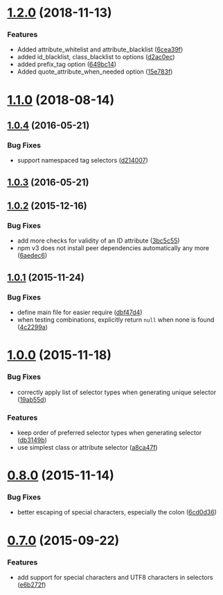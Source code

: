 <a name="1.2.0"></a>
# [1.2.0](https://github.com/fczbkk/css-selector-generator/compare/v1.1.0...v1.2.0) (2018-11-13)


### Features

* Added attribute_whitelist and attribute_blacklist ([6cea39f](https://github.com/fczbkk/css-selector-generator/commit/6cea39f))
* added id_blacklist, class_blacklist to options ([d2ac0ec](https://github.com/fczbkk/css-selector-generator/commit/d2ac0ec))
* added prefix_tag option ([649bc14](https://github.com/fczbkk/css-selector-generator/commit/649bc14))
* Added quote_attribute_when_needed option ([15e783f](https://github.com/fczbkk/css-selector-generator/commit/15e783f))



<a name="1.1.0"></a>
# [1.1.0](https://github.com/fczbkk/css-selector-generator/compare/v1.0.4...v1.1.0) (2018-08-14)



<a name="1.0.4"></a>
## [1.0.4](https://github.com/fczbkk/css-selector-generator/compare/v1.0.3...v1.0.4) (2016-05-21)


### Bug Fixes

* support namespaced tag selectors ([d214007](https://github.com/fczbkk/css-selector-generator/commit/d214007))



<a name="1.0.3"></a>
## [1.0.3](https://github.com/fczbkk/css-selector-generator/compare/v1.0.2...v1.0.3) (2016-05-21)



<a name="1.0.2"></a>
## [1.0.2](https://github.com/fczbkk/css-selector-generator/compare/v1.0.1...v1.0.2) (2015-12-16)


### Bug Fixes

* add more checks for validity of an ID attribute ([3bc5c55](https://github.com/fczbkk/css-selector-generator/commit/3bc5c55))
* npm v3 does not install peer dependencies automatically any more ([6aedec6](https://github.com/fczbkk/css-selector-generator/commit/6aedec6))



<a name="1.0.1"></a>
## [1.0.1](https://github.com/fczbkk/css-selector-generator/compare/v1.0.0...v1.0.1) (2015-11-24)


### Bug Fixes

* define main file for easier require ([dbf47d4](https://github.com/fczbkk/css-selector-generator/commit/dbf47d4))
* when testing combinations, explicitly return `null` when none is found ([4c2299a](https://github.com/fczbkk/css-selector-generator/commit/4c2299a))



<a name="1.0.0"></a>
# [1.0.0](https://github.com/fczbkk/css-selector-generator/compare/v0.8.0...v1.0.0) (2015-11-18)


### Bug Fixes

* correctly apply list of selector types when generating unique selector ([19ab55d](https://github.com/fczbkk/css-selector-generator/commit/19ab55d))

### Features

* keep order of preferred selector types when generating selector ([db3149b](https://github.com/fczbkk/css-selector-generator/commit/db3149b))
* use simplest class or attribute selector ([a8ca47f](https://github.com/fczbkk/css-selector-generator/commit/a8ca47f))



<a name="0.8.0"></a>
# [0.8.0](https://github.com/fczbkk/css-selector-generator/compare/v0.7.0...v0.8.0) (2015-11-14)


### Bug Fixes

* better escaping of special characters, especially the colon ([6cd0d36](https://github.com/fczbkk/css-selector-generator/commit/6cd0d36))



<a name="0.7.0"></a>
# [0.7.0](https://github.com/fczbkk/css-selector-generator/compare/v0.6.0...v0.7.0) (2015-09-22)


### Features

* add support for special characters and UTF8 characters in selectors ([e6b272f](https://github.com/fczbkk/css-selector-generator/commit/e6b272f))



